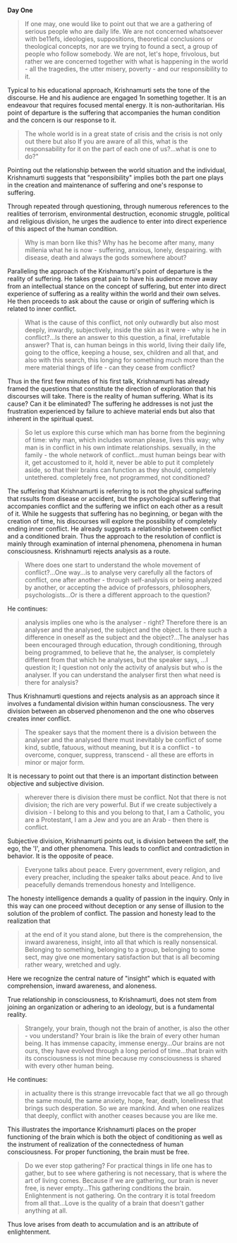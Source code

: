 **Day One**

> If one may, one would like to point out that we are a gathering of serious people who are daily life. We are not concerned whatsoever with be11efs, ideologies, suppositions, theoretical conclusions or theological concepts, nor are we trying to found a sect, a group of people who follow somebody. We are not, let's hope, frivolous, but rather we are concerned together with what is happening in the world - all the tragedies, the utter misery, poverty - and our responsibility to it.

Typical to his educational approach, Krishnamurti sets the tone of the discourse. He and his audience are engaged 1n something together. It is an endeavour that requires focused mental energy. It is non-authoritarian. His point of departure is the suffering that accompanies the human condition and the concern is our response to it.

> The whole world is in a great state of crisis and the
crisis is not only out there but also If you are aware of all this, what is the responsability for it on the part of each one of us?...what is one to do?"

Pointing out the relationship between the world situation and the individual, Krishnamurti suggests that "responsibility" implies both the part one plays in the creation and maintenance of suffering and one's response to suffering.

Through repeated through questioning, through numerous references to the realities of terrorism, environmental destruction, economic struggle, political and religious division, he urges the audience to enter into direct experience of this aspect of the human condition.

> Why is man born like this? Why has he become after many, many millenia what he is now - suffering, anxious, lonely, despairing. with disease, death and always the gods somewhere about?

Paralleling the approach of the Krishnamurti's point of departure is the reality of suffering. He takes great pain to have his audience move away from an intellectual stance on the concept of suffering, but enter into direct experience of suffering as a reality within the world and their own selves. He then proceeds to ask about the cause or origin of suffering which is related to inner conflict.

> What is the cause of this conflict, not only outwardly but also most deeply, inwardly, subjectively, inside the skin as it were - why is he in conflict?...Is there an answer to this question, a final, irrefutable answer? That is, can human beings in this world, living their daily life, going to the office, keeping a house, sex, children and all that, and also with this search, this longing for something much more than the mere material things of life - can they cease from conflict?

Thus in the first few minutes of his first talk, Krishnamurti has already framed the questions that constitute the direction of exploration that his discourses will take. There is the reality of human suffering. What is its cause? Can it be eliminated? The suffering he addresses is not just the frustration experienced by failure to achieve material ends but also that inherent in the spiritual quest.

> So let us explore this curse which man has borne from the beginning of time: why man, which includes woman please, lives this way; why man is in conflict in his
own intimate relationships. sexually, in the family - the whole network of conflict...must human beings bear with it, get accustomed to it, hold it, never be able to put it completely aside, so that their brains can function as they should, completely untethered. completely free, not programmed, not conditioned?

  The suffering that Krishnamurti is referring to is not the physical suffering that rssults from disease or accident,
but the psychological suffering that accompanies conflict and the suffering we inflict on each other as a result of
it. While he suggests that suffering has no beginning, or began with the creation of time, his discourses will explore the possibility of completely ending inner conflict. He already suggests a relationship between conflict and a conditioned brain. Thus the approach to the resolution of conflict is mainly through examination of internal phenomena, phenomena in human consciousness. Krishnamurti rejects analysis as a route.

> Where does one start to understand the whole movement of conflict?...One way...is to analyse very carefully all the factors of conflict, one after another - through self-analysis or being analyzed by another, or accepting the advice of professors, philosophers, psychologists...Or is there a different approach to the question?             

He continues:

> analysis implies one who is the analyser - right? Therefore there is an analyser and the analysed, the subject and the object. Is there such a difference in oneself as the subject and the object?...The analyser has been encouraged through education, through conditioning, through being programmed, to believe that he, the analyser, is completely different from that which he analyses, but the speaker says, ...I question it; I question not only the activity of analysis but who is the analyser. If you can understand the analyser first then what need is there for analysis?

Thus Krishnamurti questions and rejects analysis as an approach since it involves a fundamental division within human consciousness. The very division between an observed phenomenon and the one who observes creates inner conflict.

> The speaker says that the moment there is a division between the analyser and the analysed there must inevitably be conflict of some kind, subtle, fatuous, without meaning, but it is a conflict - to overcome, conquer, suppress, transcend - all these are efforts in minor or major form.

It is necessary to point out that there is an important distinction between objective and subjective division.

> wherever there is division there must be conflict. Not that there is not division; the rich are very powerful. But if we create subjectively a division - I belong to this and you belong to that, I am a Catholic, you are a Protestant, I am a Jew and you are an Arab - then there is conflict.

Subjective division, Krishnamurti points out, is division between the self, the ego, the 'I', and other phenomena. This leads to conflict and contradiction in behavior. It is the opposite of peace.

> Everyone talks about peace. Every government, every religion, and every preacher, including the speaker talks about peace. And to live peacefully demands tremendous honesty and Intelligence.

The honesty intelligence demands a quality of passion in the inquiry. Only in this way can one proceed without deception or any sense of illusion to the solution of the problem of conflict. The passion and honesty lead to the realization that

> at the end of it you stand alone, but there is the comprehension, the inward awareness, insight, into all that which is really nonsensical. Belonging to something, belonging to a group, belonging to some sect, may give one momentary satisfaction but that is all becoming rather weary, wretched and ugly.

Here we recognize the central nature of "insight" which is equated with comprehension, inward awareness, and aloneness.

True relationship in consciousness, to Krishnamurti, does not stem from joining an organization or adhering to an ideology, but is a fundamental reality.

> Strangely, your brain, though not the brain of another, is also the other - vou understand? Your brain is like the brain of every other human being. It has immense capacity, immense energy...Our brains are not ours, they have evolved through a long period of time...that brain with its consciousness is not mine because my consciousness is shared with every other human being.

He continues:

> in actuality there is this strange irrevocable fact that we all go through the same mould, the same anxiety, hope, fear, death, loneliness that brings such desperation. So we are mankind. And when one realizes that deeply, conflict with another ceases because you are like me.

This illustrates the importance Krishnamurti places on the proper functioning of the brain which is both the object of conditioning as well as the instrument of realization of the connectedness of human consciousness. For proper functioning, the brain must be free.

> Do we ever stop gathering? For practical things in life one has to gather, but to see where gathering is not necessary, that is where the art of living comes.
Because if we are gathering, our brain is never free, is never empty...This gathering conditions the brain.
Enlightenment is not gathering. On the contrary it is total freedom from all that...Love is the quality of a brain that doesn't gather anything at all.
      
Thus love arises from death to accumulation and is an attribute of enlightenment.
